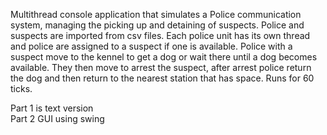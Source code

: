 Multithread console application that simulates a Police communication system, managing the picking up and detaining of suspects. Police and suspects are imported from csv files. Each police unit has its own thread and police are assigned to a suspect if one is available. Police with a suspect move to the kennel to get a dog or wait there until a dog becomes available. They then move to arrest the suspect, after arrest police return the dog and then return to the nearest station that has space. Runs for 60 ticks.

Part 1 is text version\
Part 2 GUI using swing
